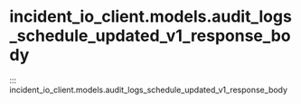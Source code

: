 # incident_io_client.models.audit_logs_schedule_updated_v1_response_body

::: incident_io_client.models.audit_logs_schedule_updated_v1_response_body
